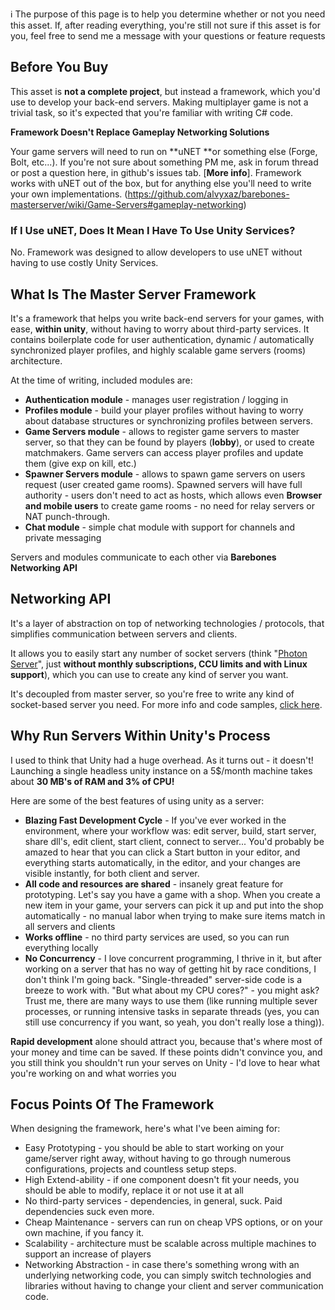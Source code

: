 :information_source: The purpose of this page is to help you determine whether or not you need this asset. If, after reading everything, you're still not sure if this asset is for you, feel free to send me a message with your questions or feature requests

## Before You Buy

This asset is **not a complete project**, but instead a framework, which you'd use to develop your back-end servers. Making multiplayer game is not a trivial task, so it's expected that you're familiar with writing C# code.

**Framework Doesn't Replace Gameplay Networking Solutions**

Your game servers will need to run on **uNET **or something else (Forge, Bolt, etc...). If you're not sure about something PM me, ask in forum thread or post a question here, in github's issues tab. [**More info**]. Framework works with uNET out of the box, but for anything else you'll need to write your own implementations. (https://github.com/alvyxaz/barebones-masterserver/wiki/Game-Servers#gameplay-networking)

### If I Use uNET, Does It Mean I Have To Use Unity Services?

No. Framework was designed to allow developers to use uNET without having to use costly Unity Services.

## What Is The Master Server Framework

It's a framework that helps you write back-end servers for your games, with ease, **within unity**, without having to worry about third-party services. It contains boilerplate code for user authentication, dynamic / automatically synchronized player profiles, and highly scalable game servers (rooms) architecture. 

At the time of writing, included modules are:
* **Authentication module** - manages user registration / logging in
* **Profiles module** - build your player profiles without having to worry about database structures or synchronizing profiles between servers.
* **Game Servers module** - allows to register game servers to master server, so that they can be found by players (**lobby**), or used to create matchmakers. Game servers can access player profiles and update them (give exp on kill, etc.)
* **Spawner Servers module** - allows to spawn game servers on users request (user created game rooms). Spawned servers will have full authority - users don't need to act as hosts, which allows even **Browser and mobile users** to create game rooms - no need for relay servers or NAT punch-through.
* **Chat module** - simple chat module with support for channels and private messaging

Servers and modules communicate to each other via **Barebones Networking API**

## Networking API 

It's a layer of abstraction on top of networking technologies / protocols, that simplifies communication between servers and clients. 

It allows you to easily start any number of socket servers (think "[Photon Server](https://www.photonengine.com/en/OnPremise)", just **without monthly subscriptions, CCU limits and with Linux support**), which you can use to create any kind of server you want. 

It's decoupled from master server, so you're free to write any kind of socket-based server you need. For more info and code samples, [click here](https://github.com/alvyxaz/barebones-masterserver/wiki/Networking-API).

## Why Run Servers Within Unity's Process

I used to think that Unity had a huge overhead. As it turns out - it doesn't! Launching a single headless unity instance on a 5$/month machine takes about **30 MB's of RAM and 3% of CPU!**

Here are some of the best features of using unity as a server:
* **Blazing Fast Development Cycle** - If you've ever worked in the environment, where your workflow was: edit server, build, start server, share dll's, edit client, start client, connect to server... You'd probably be amazed to hear that you can click a Start button in your editor, and everything starts automatically, in the editor, and your changes are visible instantly, for both client and server.
* **All code and resources are shared** - insanely great feature for prototyping. Let's say you have a game with a shop. When you create a new item in your game, your servers can pick it up and put into the shop automatically - no manual labor when trying to make sure items match in all servers and clients
* **Works offline** - no third party services are used, so you can run everything locally
* **No Concurrency** - I love concurrent programming, I thrive in it, but after working on a server that has no way of getting hit by race conditions, I don't think I'm going back. "Single-threaded" server-side code is a breeze to work with. "But what about my CPU cores?" - you might ask? Trust me, there are many ways to use them (like running multiple sever processes, or running intensive tasks in separate threads (yes, you can still use concurrency if you want, so yeah, you don't really lose a thing)).

**Rapid development** alone should attract you, because that's where most of your money and time can be saved. If these points didn't convince you, and you still think you shouldn't run your serves on Unity - I'd love to hear what you're working on and what worries you

## Focus Points Of The Framework

When designing the framework, here's what I've been aiming for:
* Easy Prototyping - you should be able to start working on your game/server right away, without having to go through numerous configurations, projects and countless setup steps.
* High Extend-ability - if one component doesn't fit your needs, you should be able to modify, replace it or not use it at all
* No third-party services - dependencies, in general, suck. Paid dependencies suck even more.
* Cheap Maintenance - servers can run on cheap VPS options, or on your own machine, if you fancy it.
* Scalability - architecture must be scalable across multiple machines to support an increase of players
* Networking Abstraction - in case there's something wrong with an underlying networking code, you can simply switch technologies and libraries without having to change your client and server communication code.